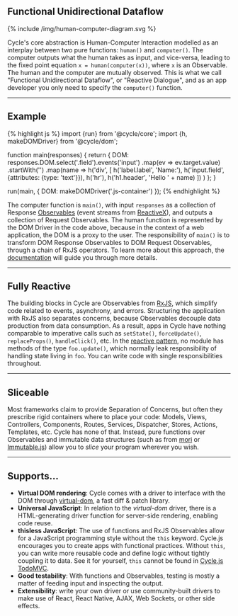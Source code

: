## Functional Unidirectional Dataflow

<p>
  {% include /img/human-computer-diagram.svg %}
</p>

Cycle's core abstraction is Human-Computer Interaction modelled as an interplay between two pure functions: `human()` and `computer()`. The computer outputs what the human takes as input, and vice-versa, leading to the fixed point equation `x = human(computer(x))`, where `x` is an Observable. The human and the computer are mutually observed. This is what we call "Functional Unidirectional Dataflow", or "Reactive Dialogue", and as an app developer you only need to specify the `computer()` function.

- - -

## Example

{% highlight js %}
import {run} from '@cycle/core';
import {h, makeDOMDriver} from '@cycle/dom';

function main(responses) {
  return {
    DOM: responses.DOM.select('.field').events('input')
      .map(ev => ev.target.value)
      .startWith('')
      .map(name =>
        h('div', [
          h('label.label', 'Name:'),
          h('input.field', {attributes: {type: 'text'}}),
          h('hr'),
          h('h1.header', 'Hello ' + name)
        ])
      )
  };
}

run(main, {
  DOM: makeDOMDriver('.js-container')
});
{% endhighlight %}

The computer function is `main()`, with input `responses` as a collection of Response [Observables](http://reactivex.io/intro.html) (event streams from [ReactiveX](http://reactivex.io/)), and outputs a collection of Request Observables. The human function is represented by the DOM Driver in the code above, because in the context of a web application, the DOM is a proxy to the user. The responsibility of `main()` is to transform DOM Response Observables to DOM Request Observables, through a chain of RxJS operators. To learn more about this approach, the [documentation](/getting-started.html) will guide you through more details.

- - -

## Fully Reactive

The building blocks in Cycle are Observables from [RxJS](https://github.com/Reactive-Extensions/RxJS), which simplify code related to events, asynchrony, and errors. Structuring the application with RxJS also separates concerns, because Observables decouple data production from data consumption. As a result, apps in Cycle have nothing comparable to imperative calls such as `setState()`, `forceUpdate()`, `replaceProps()`, `handleClick()`, etc. In the [reactive pattern](/observables.html#reactive-programming), no module has methods of the type `foo.update()`, which normally leak responsibility of handling state living in `foo`. You can write code with single responsibilities throughout.

- - -

## Sliceable

Most frameworks claim to provide Separation of Concerns, but often they prescribe rigid containers where to place your code: Models, Views, Controllers, Components, Routes, Services, Dispatcher, Stores, Actions, Templates, etc. Cycle has none of that. Instead, pure functions over Observables and immutable data structures (such as from [mori](https://swannodette.github.io/mori/) or [Immutable.js](https://facebook.github.io/immutable-js/)) allow you to *slice* your program wherever you wish.

- - -

## Supports...

- **Virtual DOM rendering**: Cycle comes with a driver to interface with the DOM through [virtual-dom](https://github.com/Matt-Esch/virtual-dom), a fast diff & patch library.
- **Universal JavaScript**: In relation to the *virtual-dom* driver, there is a HTML-generating driver function for server-side rendering, enabling code reuse.
- **thisless JavaScript**: The use of functions and RxJS Observables allow for a JavaScript programming style without the `this` keyword. Cycle.js encourages you to create apps with functional practices. Without `this`, you can write more reusable code and define logic without tightly coupling it to data. See it for yourself, `this` cannot be found in [Cycle.js TodoMVC](https://github.com/staltz/todomvc-cycle/tree/master/src).
- **Good testability**: With functions and Observables, testing is mostly a matter of feeding input and inspecting the output.
- **Extensibility**: write your own driver or use community-built drivers to make use of React, React Native, AJAX, Web Sockets, or other side effects.
